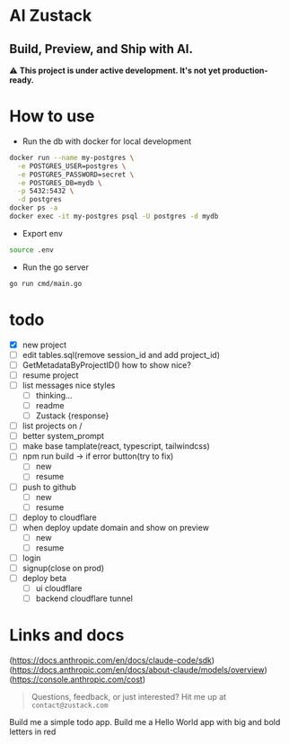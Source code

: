# AI Zustack

## Build, Preview, and Ship with AI.

⚠️ **This project is under active development. It's not yet production-ready.**

# How to use
- Run the db with docker for local development
```bash
docker run --name my-postgres \
  -e POSTGRES_USER=postgres \
  -e POSTGRES_PASSWORD=secret \
  -e POSTGRES_DB=mydb \
  -p 5432:5432 \
  -d postgres
docker ps -a
docker exec -it my-postgres psql -U postgres -d mydb
```
- Export env
```bash
source .env
```
- Run the go server
```bash
go run cmd/main.go
```

# todo
- [x] new project
- [ ] edit tables.sql(remove session_id and add project_id)
- [ ] GetMetadataByProjectID() how to show nice?
- [ ] resume project
- [ ] list messages nice styles
    - [ ] thinking...
    - [ ] readme
    - [ ] Zustack {response}
- [ ] list projects on /
- [ ] better system_prompt
- [ ] make base tamplate(react, typescript, tailwindcss)
- [ ] npm run build -> if error button(try to fix)
    - [ ] new 
    - [ ] resume 
- [ ] push to github
    - [ ] new 
    - [ ] resume 
- [ ] deploy to cloudflare
- [ ] when deploy update domain and show on preview
    - [ ] new 
    - [ ] resume 
- [ ] login
- [ ] signup(close on prod)
- [ ] deploy beta
    - [ ] ui cloudflare
    - [ ] backend cloudflare tunnel

# Links and docs
(https://docs.anthropic.com/en/docs/claude-code/sdk)
(https://docs.anthropic.com/en/docs/about-claude/models/overview)
(https://console.anthropic.com/cost)

> Questions, feedback, or just interested? Hit me up at ```contact@zustack.com```

Build me a simple todo app.
Build me a Hello World app with big and bold letters in red
